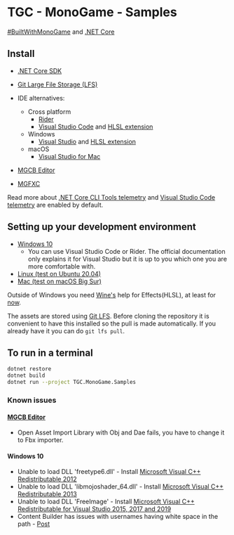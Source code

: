 # TGC - MonoGame - Samples
[#BuiltWithMonoGame](http://www.monogame.net) and [.NET Core](https://dotnet.microsoft.com)

## Install
* [.NET Core SDK](https://docs.microsoft.com/dotnet/core/install/sdk)
* [Git Large File Storage (LFS)](https://git-lfs.github.com/)
* IDE alternatives:
  * Cross platform
    * [Rider](https://www.jetbrains.com/rider)
    * [Visual Studio Code](https://code.visualstudio.com) and [HLSL extension](https://marketplace.visualstudio.com/items?itemName=TimGJones.hlsltools)
  * Windows
    * [Visual Studio](https://visualstudio.microsoft.com/es/vs) and [HLSL extension](https://marketplace.visualstudio.com/items?itemName=TimGJones.HLSLToolsforVisualStudio)
  * macOS
    * [Visual Studio for Mac](https://visualstudio.microsoft.com/es/vs/mac)
  
* [MGCB Editor](https://docs.monogame.net/articles/tools/mgcb_editor.html)
* [MGFXC](https://docs.monogame.net/articles/tools/mgfxc.html)

Read more about [.NET Core CLI Tools telemetry](https://aka.ms/dotnet-cli-telemetry) and [Visual Studio Code telemetry](https://code.visualstudio.com/docs/getstarted/telemetry) are enabled by default.

## Setting up your development environment
 * [Windows 10](https://docs.monogame.net/articles/getting_started/1_setting_up_your_development_environment_windows.html)
   * You can use Visual Studio Code or Rider. The official documentation only explains it for Visual Studio but it is up to you which one you are more comfortable with.
 * [Linux (test on Ubuntu 20.04)](https://docs.monogame.net/articles/getting_started/1_setting_up_your_development_environment_ubuntu.html)
 * [Mac (test on macOS Big Sur)](https://docs.monogame.net/articles/getting_started/1_setting_up_your_development_environment_macos.html)

Outside of Windows you need [Wine's](https://www.winehq.org) help for Effects(HLSL), at least for [now](https://github.com/MonoGame/MonoGame/issues/2167).

The assets are stored using [Git LFS](https://git-lfs.github.com). Before cloning the repository it is convenient to have this installed so the pull is made automatically. If you already have it you can do `git lfs pull`.

## To run in a terminal
```bash
dotnet restore
dotnet build
dotnet run --project TGC.MonoGame.Samples
```

### Known issues

#### [MGCB Editor](https://docs.monogame.net/articles/tools/mgcb_editor.html)
* Open Asset Import Library with Obj and Dae fails, you have to change it to Fbx importer.

#### Windows 10
* Unable to load DLL 'freetype6.dll' - Install [Microsoft Visual C++ Redistributable 2012](https://www.microsoft.com/en-us/download/details.aspx?id=30679)
* Unable to load DLL 'libmojoshader_64.dll' - Install [Microsoft Visual C++ Redistributable 2013](https://aka.ms/highdpimfc2013x64enu)
* Unable to load DLL 'FreeImage' - Install [Microsoft Visual C++ Redistributable for Visual Studio 2015, 2017 and 2019](https://aka.ms/vs/16/release/vc_redist.x64.exe)
* Content Builder has issues with usernames having white space in the path - [Post](https://community.monogame.net/t/content-builder-not-correctly-handling-white-space-path/)
